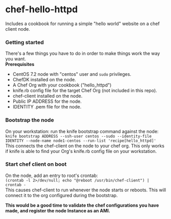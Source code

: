 # chef-hello-httpd
Includes a cookbook for running a simple "hello world" website on a chef client node.
### Getting started
There's a few things you have to do in order to make things work the way you want.  
**Prerequisites**
* CentOS 7.2 node with "centos" user and `sudo` privileges.
* ChefDK installed on the node. 
* A Chef Org with your cookbook ("hello_httpd")
* knife.rb config file for the target Chef Org (not included in this repo).
* chef-client installed on the node.
* Public IP ADDRESS for the node. 
* IDENTITY .pem file for the node.  
### Bootstrap the node
On your workstation: run the knife bootstrap command against the node:  
`knife bootstrap ADDRESS --ssh-user centos --sudo --identity-file IDENTITY --node-name node1-centos --run-list 'recipe[hello_httpd]'`  
This connects the chef-client on the node to your chef org. This only works if knife is able to find your Org's knife.rb config file on your workstation. 
### Start chef client on boot
On the node, add an entry to root's crontab:  
`(crontab -l 2>/dev/null; echo "@reboot /usr/bin/chef-client") | crontab -`  
This causes chef-client to run whenever the node starts or reboots. This will connect it to the org configured during the bootstrap.  

**This would be a good time to validate the chef configurations you have made, and register the node Instance as an AMI.** 
